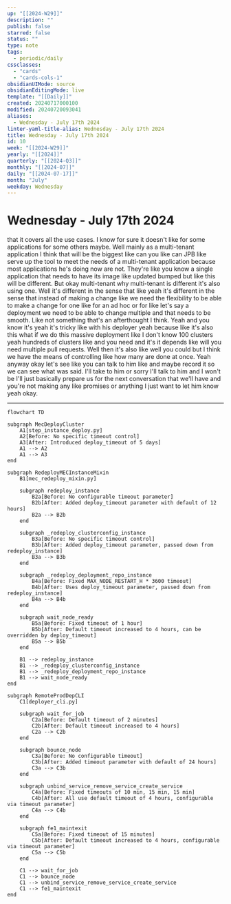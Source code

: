 ```yaml
---
up: "[[2024-W29]]"
description: ""
publish: false
starred: false
status: ""
type: note
tags:
  - periodic/daily
cssclasses:
  - "cards"
  - "cards-cols-1"
obsidianUIMode: source
obsidianEditingMode: live
template: "[[Daily]]"
created: 20240717000100
modified: 20240720093041
aliases:
  - Wednesday - July 17th 2024
linter-yaml-title-alias: Wednesday - July 17th 2024
title: Wednesday - July 17th 2024
id: 10
week: "[[2024-W29]]"
yearly: "[[2024]]"
quarterly: "[[2024-Q3]]"
monthly: "[[2024-07]]"
daily: "[[2024-07-17]]"
month: "July"
weekday: Wednesday
---
```


# Wednesday - July 17th 2024

that it covers all the use cases. I know for sure it doesn't like for some applications for some others maybe. Well mainly as a multi-tenant application I think that will be the biggest like can you like can JPB like serve up the tool to meet the needs of a multi-tenant application because most applications he's doing now are not. They're like you know a single application that needs to have its image like updated bumped but like this will be different. But okay multi-tenant why multi-tenant is different it's also using one. Well it's different in the sense that like yeah it's different in the sense that instead of making a change like we need the flexibility to be able to make a change for one like for an ad hoc or for like let's say a deployment we need to be able to change multiple and that needs to be smooth. Like not something that's an afterthought I think. Yeah and you know it's yeah it's tricky like with his deployer yeah because like it's also this what if we do this massive deployment like I don't know 100 clusters yeah hundreds of clusters like and you need and it's it depends like will you need multiple pull requests. Well then it's also like well you could but I think we have the means of controlling like how many are done at once. Yeah anyway okay let's see like you can talk to him like and maybe record it so we can see what was said. I'll take to him or sorry I'll talk to him and I won't be I'll just basically prepare us for the next conversation that we'll have and you're not making any like promises or anything I just want to let him know yeah okay.

---




```mermaid
flowchart TD

subgraph MecDeployCluster
    A1[step_instance_deploy.py]
    A2[Before: No specific timeout control]
    A3[After: Introduced deploy_timeout of 5 days]
    A1 --> A2
    A1 --> A3
end

subgraph RedeployMECInstanceMixin
    B1[mec_redeploy_mixin.py]

    subgraph redeploy_instance
        B2a[Before: No configurable timeout parameter]
        B2b[After: Added deploy_timeout parameter with default of 12 hours]
        B2a --> B2b
    end
    
    subgraph _redeploy_clusterconfig_instance
        B3a[Before: No specific timeout control]
        B3b[After: Added deploy_timeout parameter, passed down from redeploy_instance]
        B3a --> B3b
    end
    
    subgraph _redeploy_deployment_repo_instance
        B4a[Before: Fixed MAX_NODE_RESTART_H * 3600 timeout]
        B4b[After: Uses deploy_timeout parameter, passed down from redeploy_instance]
        B4a --> B4b
    end
    
    subgraph wait_node_ready
        B5a[Before: Fixed timeout of 1 hour]
        B5b[After: Default timeout increased to 4 hours, can be overridden by deploy_timeout]
        B5a --> B5b
    end

    B1 --> redeploy_instance
    B1 --> _redeploy_clusterconfig_instance
    B1 --> _redeploy_deployment_repo_instance
    B1 --> wait_node_ready
end

subgraph RemoteProdDepCLI
    C1[deployer_cli.py]

    subgraph wait_for_job
        C2a[Before: Default timeout of 2 minutes]
        C2b[After: Default timeout increased to 4 hours]
        C2a --> C2b
    end
    
    subgraph bounce_node
        C3a[Before: No configurable timeout]
        C3b[After: Added timeout parameter with default of 24 hours]
        C3a --> C3b
    end
    
    subgraph unbind_service_remove_service_create_service
        C4a[Before: Fixed timeouts of 10 min, 15 min, 15 min]
        C4b[After: All use default timeout of 4 hours, configurable via timeout parameter]
        C4a --> C4b
    end
    
    subgraph fe1_maintexit
        C5a[Before: Fixed timeout of 15 minutes]
        C5b[After: Default timeout increased to 4 hours, configurable via timeout parameter]
        C5a --> C5b
    end

    C1 --> wait_for_job
    C1 --> bounce_node
    C1 --> unbind_service_remove_service_create_service
    C1 --> fe1_maintexit
end
```
